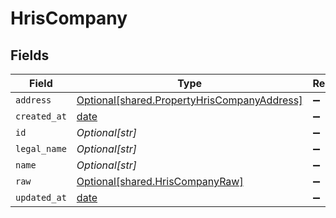 # HrisCompany


## Fields

| Field                                                                                            | Type                                                                                             | Required                                                                                         | Description                                                                                      |
| ------------------------------------------------------------------------------------------------ | ------------------------------------------------------------------------------------------------ | ------------------------------------------------------------------------------------------------ | ------------------------------------------------------------------------------------------------ |
| `address`                                                                                        | [Optional[shared.PropertyHrisCompanyAddress]](../../models/shared/propertyhriscompanyaddress.md) | :heavy_minus_sign:                                                                               | N/A                                                                                              |
| `created_at`                                                                                     | [date](https://docs.python.org/3/library/datetime.html#date-objects)                             | :heavy_minus_sign:                                                                               | N/A                                                                                              |
| `id`                                                                                             | *Optional[str]*                                                                                  | :heavy_minus_sign:                                                                               | N/A                                                                                              |
| `legal_name`                                                                                     | *Optional[str]*                                                                                  | :heavy_minus_sign:                                                                               | N/A                                                                                              |
| `name`                                                                                           | *Optional[str]*                                                                                  | :heavy_minus_sign:                                                                               | N/A                                                                                              |
| `raw`                                                                                            | [Optional[shared.HrisCompanyRaw]](../../models/shared/hriscompanyraw.md)                         | :heavy_minus_sign:                                                                               | N/A                                                                                              |
| `updated_at`                                                                                     | [date](https://docs.python.org/3/library/datetime.html#date-objects)                             | :heavy_minus_sign:                                                                               | N/A                                                                                              |
